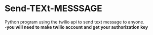 # Send-TEXt-MESSSAGE
Python program using the twilio api to send text message to anyone.\
-**you will need to make twilio account and get your authorization key**

